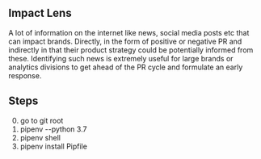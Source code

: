 
## Impact Lens
A lot of information on the internet like news, social media posts etc that can impact brands. Directly, in the form of positive or negative PR and indirectly in that their product strategy could be potentially informed from these. Identifying such news is extremely useful for large brands or analytics divisions to get ahead of the PR cycle and formulate an early response.

## Steps
0. go to git root
1. pipenv --python 3.7
2. pipenv shell
3. pipenv install Pipfile
